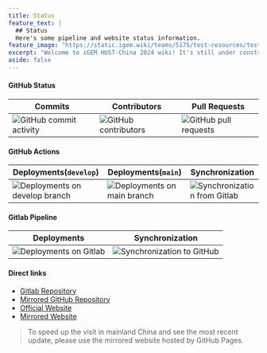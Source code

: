 ```yaml
---
title: Status
feature_text: |
  ## Status
  Here's some pipeline and website status information.
feature_image: "https://static.igem.wiki/teams/5175/test-resources/test-image-1300x400.jpg"
excerpt: "Welcome to iGEM HUST-China 2024 wiki! It's still under construction. Please stay tuned for more information."
aside: false
---
```


#### GitHub Status

| Commits | Contributors | Pull Requests|
|---------|--------------|--------------|
| ![GitHub commit activity](https://img.shields.io/github/commit-activity/t/Lucas04-nhr/HUST-China_2024) | ![GitHub contributors](https://img.shields.io/github/contributors/Lucas04-nhr/HUST-China_2024) | ![GitHub pull requests](https://img.shields.io/github/issues-pr/Lucas04-nhr/HUST-China_2024) |

#### GitHub Actions

| Deployments(`develop`) | Deployments(`main`) | Synchronization |
|------------------------|---------------------|-----------------|
| ![Deployments on develop branch](https://img.shields.io/github/actions/workflow/status/Lucas04-nhr/HUST-China_2024/jekyll_gh_pages.yaml?branch=develop) | ![Deployments on main branch](https://img.shields.io/github/actions/workflow/status/Lucas04-nhr/HUST-China_2024/jekyll_gh_pages.yaml?branch=main) | ![Synchronization from Gitlab](https://img.shields.io/github/actions/workflow/status/Lucas04-nhr/HUST-China_2024/sync_from_gitlab.yaml?label=Synchronization) |

#### Gitlab Pipeline

| Deployments | Synchronization |
|-------------|-----------------|
| ![Deployments on Gitlab](https://gitlab.igem.org/2024/hust-china/badges/main/pipeline.svg) | ![Synchronization to GitHub](https://img.shields.io/github/actions/workflow/status/Lucas04-nhr/HUST-China_2024/pull_to_gitlab.yaml?label=Synchronization) |

#### Direct links

- <a href="https://gitlab.igem.org/2024/hust-china" target="_blank">Gitlab Repository</a>
- <a href="https://github.com/Lucas04-nhr/HUST-China_2024" target="_blank">Mirrored GitHub Repository</a>
- <a href="https://2024.igem.wiki/hust-china" target="_blank">Official Website</a>
- <a href="https://igem.lucas04.xyz/" target="_blank">Mirrored Website</a>

> To speed up the visit in mainland China and see the most recent update, please use the mirrored website hosted by GitHub Pages.
